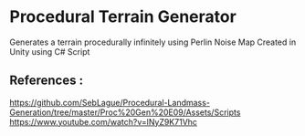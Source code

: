 # Procedural Terrain Generator
Generates a terrain procedurally infinitely using Perlin Noise Map
Created in Unity using C# Script

## References :

https://github.com/SebLague/Procedural-Landmass-Generation/tree/master/Proc%20Gen%20E09/Assets/Scripts
https://www.youtube.com/watch?v=lNyZ9K71Vhc
